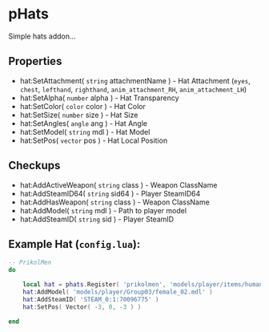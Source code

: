 # pHats
Simple hats addon...

## Properties
- hat:SetAttachment( `string` attachmentName ) - Hat Attachment (`eyes`, `chest`, `lefthand`, `righthand`, `anim_attachment_RH`, `anim_attachment_LH`)
- hat:SetAlpha( `number` alpha ) - Hat Transparency
- hat:SetColor( `color` color ) - Hat Color
- hat:SetSize( `number` size ) - Hat Size
- hat:SetAngles( `angle` ang ) - Hat Angle
- hat:SetModel( `string` mdl ) - Hat Model
- hat:SetPos( `vector` pos ) - Hat Local Position

## Checkups
- hat:AddActiveWeapon( `string` class ) - Weapon ClassName
- hat:AddSteamID64( `string` sid64 ) - Player SteamID64
- hat:AddHasWeapon( `string` class ) - Weapon ClassName
- hat:AddModel( `string` mdl ) - Path to player model
- hat:AddSteamID( `string` sid ) - Player SteamID

## Example Hat (`config.lua`):
```lua
-- PrikolMen
do

    local hat = phats.Register( 'prikolmen', 'models/player/items/humans/top_hat.mdl' )
    hat:AddModel( 'models/player/Group03/female_02.mdl' )
    hat:AddSteamID( 'STEAM_0:1:70096775' )
    hat:SetPos( Vector( -3, 0, -3 ) )

end
```
